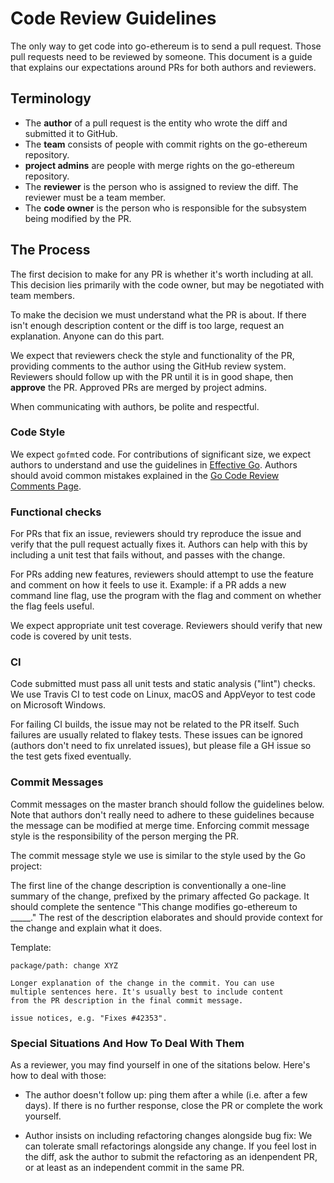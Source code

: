 # Code Review Guidelines

The only way to get code into go-ethereum is to send a pull request. Those pull requests
need to be reviewed by someone. This document is a guide that explains our expectations
around PRs for both authors and reviewers.

## Terminology

* The **author** of a pull request is the entity who wrote the diff and submitted it to
  GitHub.
* The **team** consists of people with commit rights on the go-ethereum repository.
* **project admins** are people with merge rights on the go-ethereum repository.
* The **reviewer** is the person who is assigned to review the diff. The reviewer must be
  a team member.
* The **code owner** is the person who is responsible for the subsystem being modified by
  the PR.

## The Process

The first decision to make for any PR is whether it's worth including at all. This
decision lies primarily with the code owner, but may be negotiated with team members.

To make the decision we must understand what the PR is about. If there isn't enough
description content or the diff is too large, request an explanation. Anyone can do this
part.

We expect that reviewers check the style and functionality of the PR, providing comments
to the author using the GitHub review system. Reviewers should follow up with the PR until
it is in good shape, then **approve** the PR. Approved PRs are merged by project admins.

When communicating with authors, be polite and respectful.

### Code Style

We expect `gofmt`ed code. For contributions of significant size, we expect authors to
understand and use the guidelines in [Effective Go][effgo]. Authors should avoid common
mistakes explained in the [Go Code Review Comments Page][revcomment].

### Functional checks

For PRs that fix an issue, reviewers should try reproduce the issue and verify that the
pull request actually fixes it. Authors can help with this by including a unit test that
fails without, and passes with the change.

For PRs adding new features, reviewers should attempt to use the feature and comment on
how it feels to use it. Example: if a PR adds a new command line flag, use the program
with the flag and comment on whether the flag feels useful.

We expect appropriate unit test coverage. Reviewers should verify that new code is covered
by unit tests.

### CI

Code submitted must pass all unit tests and static analysis ("lint") checks. We use Travis
CI to test code on Linux, macOS and AppVeyor to test code on Microsoft Windows.

For failing CI builds, the issue may not be related to the PR itself. Such failures are
usually related to flakey tests. These issues can be ignored (authors don't need to fix
unrelated issues), but please file a GH issue so the test gets fixed eventually.

### Commit Messages

Commit messages on the master branch should follow the guidelines below. Note that authors
don't really need to adhere to these guidelines because the message can be modified at
merge time. Enforcing commit message style is the responsibility of the person merging the
PR.

The commit message style we use is similar to the style used by the Go project:

The first line of the change description is conventionally a one-line summary of the
change, prefixed by the primary affected Go package. It should complete the sentence "This
change modifies go-ethereum to _____." The rest of the description elaborates and should
provide context for the change and explain what it does.

Template:

```text
package/path: change XYZ
 
Longer explanation of the change in the commit. You can use
multiple sentences here. It's usually best to include content
from the PR description in the final commit message.
 
issue notices, e.g. "Fixes #42353".
```

### Special Situations And How To Deal With Them

As a reviewer, you may find yourself in one of the sitations below. Here's how to deal
with those:

* The author doesn't follow up: ping them after a while (i.e. after a few days). If there
  is no further response, close the PR or complete the work yourself.

* Author insists on including refactoring changes alongside bug fix: We can tolerate small
  refactorings alongside any change. If you feel lost in the diff, ask the author to
  submit the refactoring as an idenpendent PR, or at least as an independent commit in the
  same PR.

[effgo]: https://golang.org/doc/effective_go.html
[revcomment]: https://github.com/golang/go/wiki/CodeReviewComments
